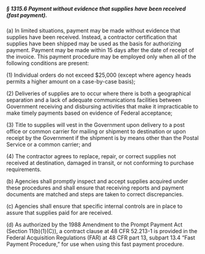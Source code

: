 ##### § 1315.6 Payment without evidence that supplies have been received (fast payment). #####

(a) In limited situations, payment may be made without evidence that supplies have been received. Instead, a contractor certification that supplies have been shipped may be used as the basis for authorizing payment. Payment may be made within 15 days after the date of receipt of the invoice. This payment procedure may be employed only when all of the following conditions are present:

(1) Individual orders do not exceed $25,000 (except where agency heads permits a higher amount on a case-by-case basis);

(2) Deliveries of supplies are to occur where there is both a geographical separation and a lack of adequate communications facilities between Government receiving and disbursing activities that make it impracticable to make timely payments based on evidence of Federal acceptance;

(3) Title to supplies will vest in the Government upon delivery to a post office or common carrier for mailing or shipment to destination or upon receipt by the Government if the shipment is by means other than the Postal Service or a common carrier; and

(4) The contractor agrees to replace, repair, or correct supplies not received at destination, damaged in transit, or not conforming to purchase requirements.

(b) Agencies shall promptly inspect and accept supplies acquired under these procedures and shall ensure that receiving reports and payment documents are matched and steps are taken to correct discrepancies.

(c) Agencies shall ensure that specific internal controls are in place to assure that supplies paid for are received.

(d) As authorized by the 1988 Amendment to the Prompt Payment Act (Section 11(b)(1)(C)), a contract clause at 48 CFR 52.213-1 is provided in the Federal Acquisition Regulations (FAR) at 48 CFR part 13, subpart 13.4 “Fast Payment Procedure,” for use when using this fast payment procedure.